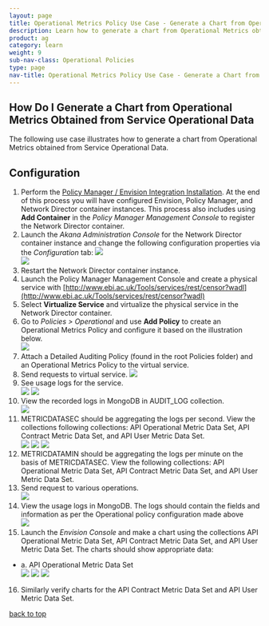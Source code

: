 ```yaml
---
layout: page
title: Operational Metrics Policy Use Case - Generate a Chart from Operational Metrics Obtained from Service Operational Data
description: Learn how to generate a chart from Operational Metrics obtained from Service Operational Data.   
product: ag
category: learn
weight:	9
sub-nav-class: Operational Policies
type: page
nav-title: Operational Metrics Policy Use Case - Generate a Chart from Operational Metrics Obtained from Service Operational Data
---
```


## How Do I Generate a Chart from Operational Metrics Obtained from Service Operational Data 

The following use case illustrates how to generate a chart from Operational Metrics obtained from Service Operational Data.

## Configuration

1. Perform the [Policy Manager / Envision Integration Installation](http://docs.akana.com/docs-test/ev/envision_install/installing_pm_env_integration_v11.html). At the end of this process you will have configured Envision, Policy Manager, and Network Director container instances. This process also includes using **Add Container** in the *Policy Manager Management Console* to register the Network Director container.2. Launch the *Akana Administration Console* for the Network Director container instance and change the following configuration properties via the *Configuration* tab:
![](images/oper_metrics_usecase1a.jpg)  
![](images/oper_metrics_usecase1b.jpg) 
3. Restart the Network Director container instance.4. Launch the Policy Manager Management Console and create a physical service with [http://www.ebi.ac.uk/Tools/services/rest/censor?wadl](http://www.ebi.ac.uk/Tools/services/rest/censor?wadl)5. Select **Virtualize Service** and virtualize the physical service in the Network Director container. 6. Go to *Policies > Operational* and use **Add Policy** to create an Operational Metrics Policy and configure it based on the illustration below.  
![](images/oper_metrics_usecase1c.jpg) 
7. Attach a Detailed Auditing Policy (found in the root Policies folder) and an Operational Metrics Policy to the virtual service.8. Send requests to virtual service.
![](images/oper_metrics_usecase1d.jpg)
9. See usage logs for the service.  
![](images/oper_metrics_usecase1e.jpg)
![](images/oper_metrics_usecase1f.jpg)
10. View the recorded logs in MongoDB in AUDIT_LOG collection.  
![](images/oper_metrics_usecase1g.jpg)
11. METRICDATASEC should be aggregating the logs per second. View the collections following collections: API Operational Metric Data Set, API Contract Metric Data Set, and API User Metric Data Set.  
![](images/oper_metrics_usecase1h.jpg)
![](images/oper_metrics_usecase1i.jpg)
![](images/oper_metrics_usecase1j.jpg)
12. METRICDATAMIN should be aggregating the logs per minute on the basis of METRICDATASEC. View the following collections: API Operational Metric Data Set, API Contract Metric Data Set, and API User Metric Data Set.
13. Send request to various operations.  
![](images/oper_metrics_usecase1k.jpg)
14. View the usage logs in MongoDB. The logs should contain the fields and information as per the Operational policy configuration made above  
![](images/oper_metrics_usecase1l.jpg)
15. Launch the *Envision Console* and make a chart using the collections API Operational Metric Data Set, API Contract Metric Data Set, and API User Metric Data Set. The charts should show appropriate data:  
  * a.	API Operational Metric Data Set  
![](images/oper_metrics_usecase1m.jpg)
![](images/oper_metrics_usecase1n.jpg)
![](images/oper_metrics_usecase1o.jpg)
16. Similarly verify charts for the API Contract Metric Data Set and API User Metric Data Set.

<a href="#top">back to top</a> 